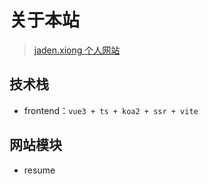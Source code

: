 # 关于本站
> [jaden.xiong 个人网站](https://vl10d7-3000.csb.app/)

## 技术栈
+ frontend：`vue3 + ts + koa2 + ssr + vite`

## 网站模块

+  resume
